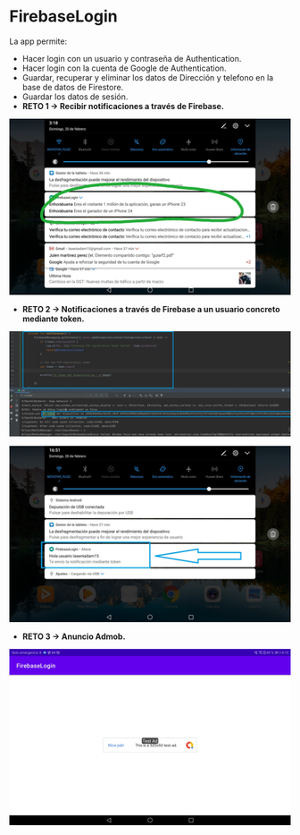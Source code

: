 # FirebaseLogin

La app permite:
- Hacer login con un usuario y contraseña de Authentication.
- Hacer login con la cuenta de Google de Authentication.
- Guardar, recuperar y eliminar los datos de Dirección y telefono en la base de datos de Firestore.
- Guardar los datos de sesión.
- **RETO 1 -> Recibir notificaciones a través de Firebase.**

<p align="center">
  <img src="https://github.com/julenrob/FirebaseLogin/blob/master/foto/Reto1.jpg">
</p>

- **RETO 2 -> Notificaciones a través de Firebase a un usuario concreto mediante token.**

<p align="center">
  <img src="https://github.com/julenrob/FirebaseLogin/blob/master/foto/fotoToken1.png">
</p>

<p align="center">
  <img src="https://github.com/julenrob/FirebaseLogin/blob/master/foto/fotoToken2.jpg">
</p>

- **RETO 3 -> Anuncio Admob.**

<p align="center">
  <img src="https://github.com/julenrob/FirebaseLogin/blob/master/foto/Reto3.jpg">
</p>
